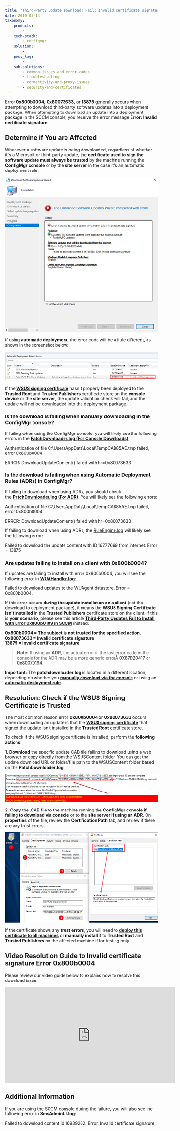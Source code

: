 ```yaml
---
title: "Third-Party Update Downloads Fail: Invalid certificate signature Error 0x800b0004 and 0x87D20417"
date: 2019-03-14
taxonomy:
    products:
        - 
    tech-stack:
        - configmgr
    solution:
        - 
    post_tag:
        - 
    sub-solutions:
        - common-issues-and-error-codes
        - troubleshooting
        - connectivity-and-proxy-issues
        - security-and-certificates
---
```


Error **0x800b0004,** **0x80073633,** or **13875** generally occurs when attempting to download third-party software updates into a deployment package. When attempting to download an update into a deployment package in the SCCM console, you receive the error message **Error: Invalid certificate signature**

## Determine if You are Affected

Whenever a software update is being downloaded, regardless of whether it's a Microsoft or third-party update, the **certificate used to sign the software update must always be trusted** by the machine running the **ConfigMgr console** or by the **site server** in the case it's an automatic deployment rule.

![third-party update download fails in the sccm console error Invalid certificate signature 0x800b0004](/_images/downloads-fail-in-the-sccm-console-error-Invalid-certificate-signature-0x800b0004.png "third-party update download fails in the sccm console error Invalid certificate signature 0x800b0004")

If using **automatic deployment**, the error code will be a little different, as shown in the screenshot below:

![SCCM ADR Error Code 0x80073633 Invalid certificate signature](/_images/SCCM-ADR-Error-Code-0x80073633-Invalid-certificate-signature.png "SCCM ADR Error Code 0x80073633 Invalid certificate signature")

If the **[WSUS signing certificate](/wsus-signing-certificate-options-for-third-party-updates-in-configuration-manager)** hasn't properly been deployed to the **Trusted Root** and **Trusted Publishers** certificate store on the **console device** or the **site server**, the update validation check will fail, and the update will not be downloaded into the deployment package.

### Is the download is failing when manually downloading in the ConfigMgr console?

If failing when using the ConfigMgr console, you will likely see the following errors in the **[PatchDownloader.log (For Console Downloads)](/collecting-log-files-for-patch-my-pc-support#deployment-package-download-logs)**

Authentication of file C:\\UsersAppData\\Local\\TempCAB85AE.tmp failed, error 0x800b0004

ERROR: DownloadUpdateContent() failed with hr=0x80073633

### Is the download is failing when using Automatic Deployment Rules (ADRs) in ConfigMgr?

If failing to download when using ADRs, you should check the **[PatchDownloader.log (For ADR)](/collecting-log-files-for-patch-my-pc-support#automatic-deployment-rules-logs).** You will likely see the following errors:

Authentication of file C:\\UsersAppData\\Local\\TempCAB85AE.tmp failed, error 0x800b0004

ERROR: DownloadUpdateContent() failed with hr=0x80073633

If failing to download when using ADRs, the [RuleEngine.log](https://docs.microsoft.com/en-us/mem/configmgr/core/plan-design/hierarchy/log-files#BKMK_SUPLog) will likely see the following error:

Failed to download the update content with ID 16777699 from internet. Error = 13875

### Are updates failing to install on a client with 0x800b0004?

If updates are failing to install with error 0x800b0004, you will see the following error in **[WUAHandler.log](https://patchmypc.com/collecting-log-files-for-patch-my-pc-support#update-troubleshooting-client-logs)**:

Failed to download updates to the WUAgent datastore. Error = 0x800b0004.

If this error occurs **during the update installation on a client** (not the download to deployment package), it means the **WSUS Signing Certificate isn't installed** in the **Trusted Publishers** certificate store on the client. If this is **your scenario**, please see this article **[Third-Party Updates Fail to Install with Error 0x800b0109 in SCCM](https://patchmypc.com/third-party-updates-fail-to-install-with-error-0x800b0109-in-sccm)** [](https://patchmypc.com/third-party-updates-fail-to-install-with-error-0x800b0109-in-sccm)instead.

**0x800b0004 = The subject is not trusted for the specified action.  
0x80073633 = Invalid certificate signature  
13875 = Invalid certificate signature**

> **Note:** If using an **ADR**, the actual error in the last error code in the console for the ADR may be a more generic errorÂ [0X87D20417](/automatic-deployment-rule-adr-error-0x87d20417-or-0x80070194) or [0x80070194](/automatic-deployment-rule-adr-error-0x87d20417-or-0x80070194).

**Important:** The **patchdownloader.log** is located in a different location, depending on whether you **[manually download via the console](/collecting-log-files-for-patch-my-pc-support#deployment-package-download-logs)** or using an **[automatic deployment rule](/collecting-log-files-for-patch-my-pc-support#automatic-deployment-rules-logs)**.

## Resolution: Check if the WSUS Signing Certificate is Trusted

The most common reason error **0x800b0004** or **0x80073633** occurs when downloading an update is that the **[WSUS signing certificate](/wsus-signing-certificate-options-for-third-party-updates-in-configuration-manager)** that signed the update isn't installed in the **Trusted Root** certificate store.

To check if the WSUS signing certificate is installed, perform the **following actions**:

**1\. Download** the specific update CAB file failing to download using a web browser or copy directly from the WSUSContent folder. You can get the update download URL or folder/file path to the WSUSContent folder based on the **PatchDownloader.log**

![manually download update failing with error 0x800b0004 Error Invalid certificate signature](/_images/manually-download-update-failing-with-error-0x800b0004-Error-Invalid-certificate-signature.png "manually download update failing with error 0x800b0004 Error Invalid certificate signature")

2\. **Copy** the .CAB file to the machine running the **ConfigMgr console if failing to download via console** or to the **site server if using an ADR**. On **properties** of the file, review the **Certification Path** tab, and review if there are any trust errors.

![This CA Root certificate is not trusted because it is not in the Trusted Root Certification Authorities store](/_images/This-CA-Root-certificate-is-not-trusted-because-it-is-not-in-the-Trusted-Root-Certification-Authorities-store.png "This CA Root certificate is not trusted because it is not in the Trusted Root Certification Authorities store")

If the certificate shows any **trust errors**, you will need to **[deploy this certificate to all machines](/how-to-deploy-the-wsus-signing-certificate-for-third-party-software-updates)** or **manually install** it to **Trusted Root** and **Trusted Publishers** on the affected machine if for testing only.

## Video Resolution Guide to Invalid certificate signature Error 0x800b0004

Please review our video guide below to explains how to resolve this download issue.

<iframe src="https://www.youtube.com/embed/xB8QnLTEWQY" width="560" height="315" frameborder="0" allowfullscreen="allowfullscreen" data-cookieconsent="ignore"></iframe>

## Additional Information 

If you are using the SCCM console during the failure, you will also see the following error in **SmsAdminUI.log**:

Failed to download content id 16939262. Error: Invalid certificate signature